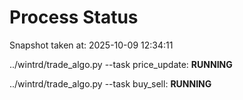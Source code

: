 # Process Status

Snapshot taken at: 2025-10-09 12:34:11

../wintrd/trade_algo.py --task price_update: **RUNNING**

../wintrd/trade_algo.py --task buy_sell: **RUNNING**

